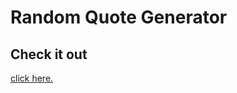 # Random Quote Generator

## Check it out

<a href='https://jamesgeorge007.github.io/Random-Quote-Machine/'> click here. </a>
